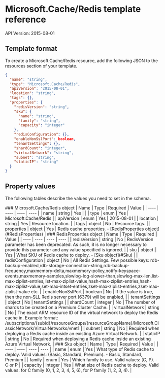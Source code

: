 # Microsoft.Cache/Redis template reference
API Version: 2015-08-01
## Template format

To create a Microsoft.Cache/Redis resource, add the following JSON to the resources section of your template.

```json
{
  "name": "string",
  "type": "Microsoft.Cache/Redis",
  "apiVersion": "2015-08-01",
  "location": "string",
  "tags": {},
  "properties": {
    "redisVersion": "string",
    "sku": {
      "name": "string",
      "family": "string",
      "capacity": "integer"
    },
    "redisConfiguration": {},
    "enableNonSslPort": boolean,
    "tenantSettings": {},
    "shardCount": "integer",
    "virtualNetwork": "string",
    "subnet": "string",
    "staticIP": "string"
  }
}
```
## Property values

The following tables describe the values you need to set in the schema.

<a id="Microsoft.Cache/Redis" />
### Microsoft.Cache/Redis object
|  Name | Type | Required | Value |
|  ---- | ---- | ---- | ---- |
|  name | string | Yes |  |
|  type | enum | Yes | Microsoft.Cache/Redis |
|  apiVersion | enum | Yes | 2015-08-01 |
|  location | string | Yes | Resource location. |
|  tags | object | No | Resource tags. |
|  properties | object | Yes | Redis cache properties. - [RedisProperties object](#RedisProperties) |


<a id="RedisProperties" />
### RedisProperties object
|  Name | Type | Required | Value |
|  ---- | ---- | ---- | ---- |
|  redisVersion | string | No | RedisVersion parameter has been deprecated. As such, it is no longer necessary to provide this parameter and any value specified is ignored. |
|  sku | object | Yes | What SKU of Redis cache to deploy. - [Sku object](#Sku) |
|  redisConfiguration | object | No | All Redis Settings. Few possible keys: rdb-backup-enabled,rdb-storage-connection-string,rdb-backup-frequency,maxmemory-delta,maxmemory-policy,notify-keyspace-events,maxmemory-samples,slowlog-log-slower-than,slowlog-max-len,list-max-ziplist-entries,list-max-ziplist-value,hash-max-ziplist-entries,hash-max-ziplist-value,set-max-intset-entries,zset-max-ziplist-entries,zset-max-ziplist-value etc. |
|  enableNonSslPort | boolean | No | If the value is true, then the non-SLL Redis server port (6379) will be enabled. |
|  tenantSettings | object | No | tenantSettings |
|  shardCount | integer | No | The number of shards to be created on a Premium Cluster Cache. |
|  virtualNetwork | string | No | The exact ARM resource ID of the virtual network to deploy the Redis cache in. Example format: /subscriptions/{subid}/resourceGroups/{resourceGroupName}/Microsoft.ClassicNetwork/VirtualNetworks/vnet1 |
|  subnet | string | No | Required when deploying a Redis cache inside an existing Azure Virtual Network. |
|  staticIP | string | No | Required when deploying a Redis cache inside an existing Azure Virtual Network. |


<a id="Sku" />
### Sku object
|  Name | Type | Required | Value |
|  ---- | ---- | ---- | ---- |
|  name | enum | Yes | What type of Redis cache to deploy. Valid values: (Basic, Standard, Premium). - Basic, Standard, Premium |
|  family | enum | Yes | Which family to use. Valid values: (C, P). - C or P |
|  capacity | integer | Yes | What size of Redis cache to deploy. Valid values: for C family (0, 1, 2, 3, 4, 5, 6), for P family (1, 2, 3, 4). |

